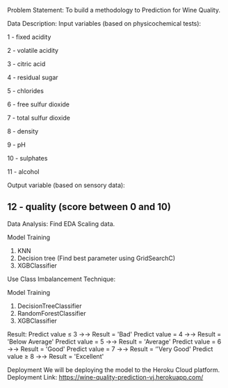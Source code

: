 Problem Statement:
To build a methodology to Prediction for Wine Quality.


Data Description:
Input variables (based on physicochemical tests):

1 - fixed acidity

2 - volatile acidity

3 - citric acid

4 - residual sugar

5 - chlorides

6 - free sulfur dioxide

7 - total sulfur dioxide

8 - density

9 - pH

10 - sulphates

11 - alcohol

Output variable (based on sensory data):

12 - quality (score between 0 and 10)
------------------------------------------------------------------------------------------------------------------------------------- 

Data Analysis:
Find EDA
Scaling data.

Model Training 
1.	KNN
2.	Decision tree
(Find best parameter using GridSearchC)
3.	XGBClassifier

Use Class Imbalancement Technique:

Model Training 
1.	DecisionTreeClassifier
2.	RandomForestClassifier
3.	XGBClassifier


Result:
Predict value  ≤  3  →→    Result = 'Bad'
Predict value = 4    →→   Result = 'Below Average'
Predict value  =  5  →→   Result = 'Average'
Predict value =  6   →→   Result = 'Good'
Predict value  =  7  →→   Result = ‘'Very Good'
Predict value ≥  8  →→   Result = 'Excellent'

Deployment
We will be deploying the model to the Heroku Cloud platform. 
Deployment Link: https://wine-quality-prediction-vj.herokuapp.com/

